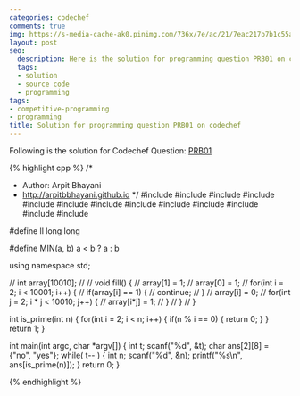 ```yaml
---
categories: codechef
comments: true
img: https://s-media-cache-ak0.pinimg.com/736x/7e/ac/21/7eac217b7b1c55ab7fd56758e4e181be.jpg
layout: post
seo:
  description: Here is the solution for programming question PRB01 on codechef
  tags:
  - solution
  - source code
  - programming
tags:
- competitive-programming
- programming
title: Solution for programming question PRB01 on codechef
---
```


Following is the solution for Codechef Question: [PRB01](https://www.codechef.com/problems/PRB01)

{% highlight cpp %}
/*
 *  Author: Arpit Bhayani
 *  http://arpitbbhayani.github.io
 */
#include <cmath>
#include <cstdio>
#include <cstdlib>
#include <climits>
#include <deque>
#include <iostream>
#include <list>
#include <limits>
#include <map>
#include <queue>
#include <set>
#include <stack>
#include <vector>

#define ll long long

#define MIN(a, b) a < b ? a : b

using namespace std;

// int array[10010];
//
// void fill() {
//     array[1] = 1;
//     array[0] = 1;
//     for(int i = 2; i < 10001; i++) {
//         if(array[i] == 1) {
//             continue;
//         }
//         array[i] = 0;
//         for(int j = 2; i * j < 10010; j++) {
//             array[i*j] = 1;
//         }
//     }
// }

int is_prime(int n) {
    for(int i = 2; i < n; i++) {
        if(n % i == 0) {
            return 0;
        }
    }
    return 1;
}

int main(int argc, char *argv[]) {
    int t;
    scanf("%d", &t);
    char ans[2][8] = {"no", "yes"};
    while( t-- ) {
        int n;
        scanf("%d", &n);
        printf("%s\n", ans[is_prime(n)]);
    }
    return 0;
}

{% endhighlight %}
